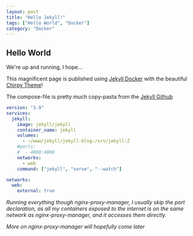 ```yaml
---
layout: post
title: "Hello Jekyll!"
tags: ["Hello World", "Docker"]
category: "Docker"
---
```


## Hello World

We're up and running, I hope...

<!--more-->

This magnificent page is published using [Jekyll Docker](https://github.com/envygeeks/jekyll-docker/blob/master/README.md) with the beautiful [Chirpy Theme](https://chirpy.cotes.page/)!

The compose-file is pretty much copy-pasta from the [Jekyll Github](https://github.com/envygeeks/jekyll-docker/blob/master/README.md)

```yml
version: "3.9"
services:
  jekyll:
    image: jekyll/jekyll
    container_name: jekyll
    volumes:
      - ~/www/jekyll/jekyll-blog:/srv/jekyll:Z
    #ports:
    #  - 4000:4000
    networks:
      - web
    command: ["jekyll", "serve", "--watch"]

networks:
  web:
    external: true
```

_Running everything though nginx-proxy-manager, I usually skip the port declaration, as all my containers exposed to the internet is on the same network as nginx-proxy-manager, and it accesses them directly._

_More on nginx-proxy-manager will hopefully come later_
